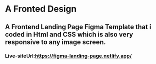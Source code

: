 # A Fronted Design <br>
## A Frontend Landing Page Figma Template that i coded in Html and CSS which is also very responsive to any image screen.<br>
### Live-siteUrl:https://figma-landing-page.netlify.app/
